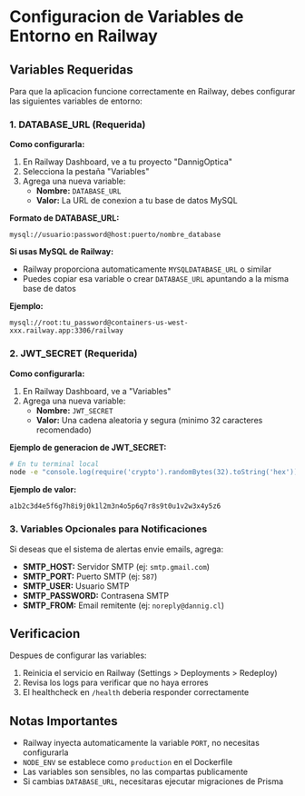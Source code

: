 # Configuracion de Variables de Entorno en Railway

## Variables Requeridas

Para que la aplicacion funcione correctamente en Railway, debes configurar las siguientes variables de entorno:

### 1. DATABASE_URL (Requerida)

**Como configurarla:**

1. En Railway Dashboard, ve a tu proyecto "DannigOptica"
2. Selecciona la pestaña "Variables"
3. Agrega una nueva variable:
   - **Nombre:** `DATABASE_URL`
   - **Valor:** La URL de conexion a tu base de datos MySQL
   
**Formato de DATABASE_URL:**
```
mysql://usuario:password@host:puerto/nombre_database
```

**Si usas MySQL de Railway:**
- Railway proporciona automaticamente `MYSQLDATABASE_URL` o similar
- Puedes copiar esa variable o crear `DATABASE_URL` apuntando a la misma base de datos

**Ejemplo:**
```
mysql://root:tu_password@containers-us-west-xxx.railway.app:3306/railway
```

### 2. JWT_SECRET (Requerida)

**Como configurarla:**

1. En Railway Dashboard, ve a "Variables"
2. Agrega una nueva variable:
   - **Nombre:** `JWT_SECRET`
   - **Valor:** Una cadena aleatoria y segura (minimo 32 caracteres recomendado)

**Ejemplo de generacion de JWT_SECRET:**
```bash
# En tu terminal local
node -e "console.log(require('crypto').randomBytes(32).toString('hex'))"
```

**Ejemplo de valor:**
```
a1b2c3d4e5f6g7h8i9j0k1l2m3n4o5p6q7r8s9t0u1v2w3x4y5z6
```

### 3. Variables Opcionales para Notificaciones

Si deseas que el sistema de alertas envie emails, agrega:

- **SMTP_HOST:** Servidor SMTP (ej: `smtp.gmail.com`)
- **SMTP_PORT:** Puerto SMTP (ej: `587`)
- **SMTP_USER:** Usuario SMTP
- **SMTP_PASSWORD:** Contrasena SMTP
- **SMTP_FROM:** Email remitente (ej: `noreply@dannig.cl`)

## Verificacion

Despues de configurar las variables:

1. Reinicia el servicio en Railway (Settings > Deployments > Redeploy)
2. Revisa los logs para verificar que no haya errores
3. El healthcheck en `/health` deberia responder correctamente

## Notas Importantes

- Railway inyecta automaticamente la variable `PORT`, no necesitas configurarla
- `NODE_ENV` se establece como `production` en el Dockerfile
- Las variables son sensibles, no las compartas publicamente
- Si cambias `DATABASE_URL`, necesitaras ejecutar migraciones de Prisma


